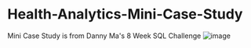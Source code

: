 # Health-Analytics-Mini-Case-Study
Mini Case Study is from Danny Ma's 8 Week SQL Challenge
![image](https://user-images.githubusercontent.com/74512335/120241695-529ae100-c231-11eb-845e-49f5d3289d58.png)
